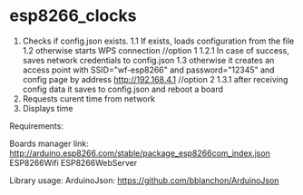 # esp8266_clocks

1. Checks if config.json exists.
1.1 If exists, loads configuration from the file
1.2 otherwise starts WPS connection //option 1 
1.2.1 In case of success, saves network credentials to config.json
1.3 otherwise it creates an access point with SSID="wf-esp8266" and password="12345" and config page by address http://192.168.4.1  //option 2
1.3.1 after receiving config data it saves to config.json and reboot a board  
2. Requests curent time from network
3. Displays time  

Requirements:

Boards manager link: http://arduino.esp8266.com/stable/package_esp8266com_index.json
	ESP8266Wifi
	ESP8266WebServer

Library usage: 
	ArduinoJson: https://github.com/bblanchon/ArduinoJson
